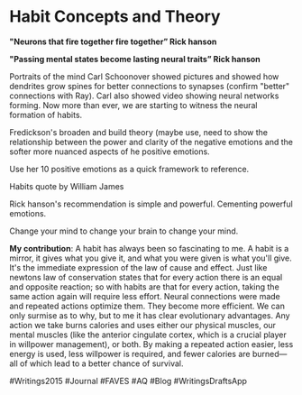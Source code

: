 # Habit Concepts and Theory
**"Neurons that fire together fire together” Rick hanson**
 

**"Passing mental states become lasting neural traits” Rick hanson**

Portraits of the mind Carl Schoonover showed pictures and showed how dendrites grow spines for better connections to synapses (confirm "better" connections with Ray). Carl also showed video showing neural networks forming. Now more than ever, we are starting to witness the neural formation of habits.

Fredickson's broaden and build theory (maybe use, need to show the relationship between the power and clarity of the negative emotions and the softer more nuanced aspects of he positive emotions.

Use her 10 positive emotions as a quick framework to reference.

Habits quote by William James

Rick hanson's recommendation is simple and powerful. Cementing powerful emotions.

Change your mind to change your brain to change your mind.

**My contribution**: A habit has always been so fascinating to me. A habit is a mirror, it gives what you give it, and what you were given is what you'll give. It's the immediate expression of the law of cause and effect. Just like newtons law of conservation states that for every action there is an equal and opposite reaction; so with habits are that for every action, taking the same action again will require less effort. Neural connections were made and repeated actions optimize them. They become more efficient. We can only surmise as to why, but to me it has clear evolutionary advantages. Any action we take burns calories and uses either our physical muscles, our mental muscles (like the anterior cingulate cortex, which is a crucial player in willpower management), or both. By making a repeated action easier, less energy is used, less willpower is required, and fewer calories are burned—all of which lead to a better chance of survival. 

#Writings2015 #Journal #FAVES #AQ #Blog #WritingsDraftsApp